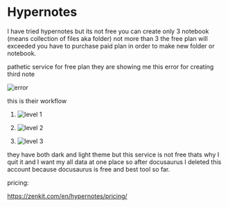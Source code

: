 # Hypernotes

I have tried hypernotes but its not free you can create only 3 notebook (means collection of files aka folder) not more than 3 the free plan will exceeded you have to purchase paid plan in order to make new folder or notebook.

pathetic service for free plan they are showing me this error for creating third note

![error](https://s3-bucket-for-image-hosting.github.io/research-website-images-repo/assets/images/image101.png)

this is their workflow

1.  ![level 1](https://s3-bucket-for-image-hosting.github.io/research-website-images-repo/assets/images/image102.png)

2.  ![level 2 ](https://s3-bucket-for-image-hosting.github.io/research-website-images-repo/assets/images/image103.png)

3.  ![level 3](https://s3-bucket-for-image-hosting.github.io/research-website-images-repo/assets/images/image104.png)

they have both dark and light theme but this service is not free thats why I quit it and I want my all data at one place so after docusaurus I deleted this account because docusaurus is free and best tool so far.

pricing:

https://zenkit.com/en/hypernotes/pricing/
